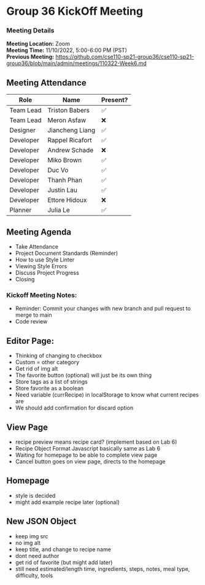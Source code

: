 # Group 36 KickOff Meeting
### Meeting Details
**Meeting Location:** Zoom  
**Meeting Time:** 11/10/2022, 5:00-6:00 PM (PST)  
**Previous Meeting:** https://github.com/cse110-sp21-group36/cse110-sp21-group36/blob/main/admin/meetings/110322-Week6.md 

## Meeting Attendance
| Role | Name | Present? |
| --- | --- | --- |
| Team Lead | Triston Babers |✅|
| Team Lead | Meron Asfaw |❌|
| Designer | Jiancheng Liang |✅|
| Developer | Rappel Ricafort |✅|
| Developer | Andrew Schade |❌|
| Developer | Miko Brown |✅|
| Developer | Duc Vo |✅|
| Developer | Thanh Phan |✅|
| Developer | Justin Lau |✅|
| Developer | Ettore Hidoux |❌|
| Planner | Julia Le |✅|

## Meeting Agenda
 - Take Attendance
 - Project Document Standards (Reminder)
 - How to use Style Linter
 - Viewing Style Errors
 - Discuss Project Progress
 - Closing

### Kickoff Meeting Notes:
- Reminder: Commit your changes with new branch and pull request to merge to main
- Code review

## Editor Page:
 - Thinking of changing to checkbox
 - Custom = other category
 - Get rid of img alt
 - The favorite button (optional) will just be its own thing
 - Store tags as a list of strings
 - Store favorite as a boolean
 - Need variable (currRecipe) in localStorage to know what current recipes are
 - We should add confirmation for discard option

## View Page
  - recipe preview means recipe card? (implement based on Lab 6)
  - Recipe Object Format Javascript basically same as Lab 6
  - Waiting for homepage to be able to complete view page
  - Cancel button goes on view page, directs to the homepage

## Homepage
- style is decided
- might add example recipe later (optional)

## New JSON Object
- keep img src
- no img alt
- keep title, and change to recipe name
- dont need author
- get rid of favorite (but might add later)
- still need estimated/length time, ingredients, steps, notes, meal type, difficulty, tools